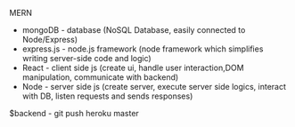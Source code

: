 MERN
  -  mongoDB - database
                    (NoSQL Database, easily connected to Node/Express)
  -  express.js - node.js framework 
                                (node framework which simplifies writing server-side code and logic)
  -  React - client side js 
                        (create ui, handle user interaction,DOM manipulation, communicate with backend)
  -  Node - server side js 
                        (create server, execute server side logics, interact with DB, listen requests and sends responses)

$backend - git push heroku master 

                        